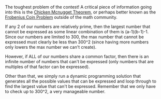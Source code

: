 The toughest problem of the contest! A critical piece of information going into this is the [Chicken Mcnugget Theorem](https://artofproblemsolving.com/wiki/index.php/Chicken_McNugget_Theorem), or perhaps better known as the [Frobenius Coin Problem](https://en.wikipedia.org/wiki/Coin_problem) outside of the math community.

If any 2 of our numbers are relatively prime, then the largest number that cannot be expressed as some linear combination of them is (a-1)(b-1)-1. Since our numbers are limited to 300, the max number that cannot be expressed must clearly be less than 300^2 (since having more numbers only lowers the max number we can't create).

However, if ALL of our numbers share a common factor, then there is an infinite number of numbers that can't be expressed (only numbers that are multiples of that factor can be expressed).

Other than that, we simply run a dynamic programming solution that generates all the possible values that can be expressed and loop through to find the largest value that can't be expressed. Remember that we only have to check up to 300^2, a very manageable number.
